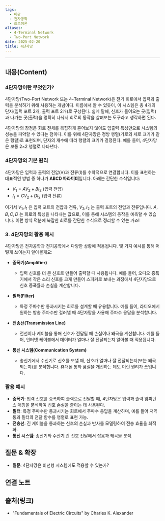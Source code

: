 ```yaml
---
tags:
  - 미완
  - 전자공학
  - 회로이론
aliases: 
  - 4-Terminal Network
  - Two-Port Network
date: 2025-02-20
title: 4단자망
---
```


---

## 내용(Content)

### 4단자망이란 무엇인가?

4단자망(Two-Port Network 또는 4-Terminal Network)은 전기 회로에서 입력과 출력을 분석하기 위해 사용하는 개념이다. 이름에서 알 수 있듯이, 이 시스템은 총 4개의 단자(입력 포트 2개, 출력 포트 2개)로 구성된다. 쉽게 말해, 신호가 들어오는 곳(입력)과 나가는 곳(출력)을 명확히 나눠서 회로의 동작을 살펴보는 도구라고 생각하면 된다.

4단자망의 장점은 회로 전체를 복잡하게 뜯어보지 않아도 입출력 특성만으로 시스템의 성능을 파악할 수 있다는 점이다. 이를 위해 4단자망은 정방 행렬(가로와 세로 크기가 같은 행렬)로 표현되며, 단자의 개수에 따라 행렬의 크기가 결정된다. 예를 들어, 4단자망은 보통 2×2 행렬로 나타낸다.

### 4단자망의 기본 원리

4단자망은 입력과 출력의 전압(V)과 전류(I)를 수학적으로 연결합니다. 이를 표현하는 대표적인 방법 중 하나가 **ABCD 파라미터**입니다. 아래는 간단한 수식입니다:
- $V_1 = A V_2 + B I_2$ (입력 전압)
- $I_1 = C V_2 + D I_2$ (입력 전류)

여기서  $V_1, I_1$ 은 입력 포트의 전압과 전류, $V_2, I_2$ 는 출력 포트의 전압과 전류입니다.  $A, B, C, D$ 는 회로의 특성을 나타내는 값으로, 이를 통해 시스템의 동작을 예측할 수 있습니다. 이런 방식 덕분에 복잡한 회로를 간단한 수식으로 정리할 수 있는 거죠!

### 3. 4단자망의 활용 예시

4단자망은 전자공학과 전기공학에서 다양한 상황에 적용됩니다. 몇 가지 예시를 통해 어떻게 쓰이는지 알아볼게요:

- **증폭기(Amplifier)**
	- 입력 신호를 더 큰 신호로 만들어 출력할 때 사용됩니다. 예를 들어, 오디오 증폭기에서 작은 소리 신호를 크게 만들어 스피커로 보내는 과정에서 4단자망으로 신호 증폭률과 손실을 계산합니다.
  
- **필터(Filter)**  
	- 특정 주파수만 통과시키는 회로를 설계할 때 유용합니다. 예를 들어, 라디오에서 원하는 방송 주파수만 걸러낼 때 4단자망을 사용해 주파수 응답을 분석합니다.
  
- **전송선(Transmission Line)**  
	- 전선이나 케이블을 통해 신호가 전달될 때 손실이나 왜곡을 계산합니다. 예를 들어, 인터넷 케이블에서 데이터가 얼마나 잘 전달되는지 알아볼 때 적용됩니다.
  
- **통신 시스템(Communication System)**  
	- 송신기에서 수신기로 신호를 보낼 때, 신호가 얼마나 잘 전달되는지(또는 왜곡되는지)를 분석합니다. 휴대폰 통화 품질을 개선하는 데도 이런 원리가 쓰입니다.


### 활용 예시

- **증폭기**: 입력 신호를 증폭하여 출력으로 전달할 때, 4단자망은 입력과 출력 임피던스 매칭을 분석하여 신호 손실을 줄이는 데 사용된다.  
- **필터**: 특정 주파수만 통과시키는 회로에서 주파수 응답을 계산하며, 예를 들어 저역통과 필터의 전달 함수를 행렬로 표현 가능.  
- **전송선**: 긴 케이블을 통과하는 신호의 손실과 반사를 모델링하여 전송 효율을 최적화.  
- **통신 시스템**: 송신기와 수신기 간 신호 전달에서 잡음과 왜곡을 분석.

## 질문 & 확장

- **질문**: 4단자망은 비선형 시스템에도 적용할 수 있는가?

## 연결 노트

## 출처(링크)

- "Fundamentals of Electric Circuits" by Charles K. Alexander



